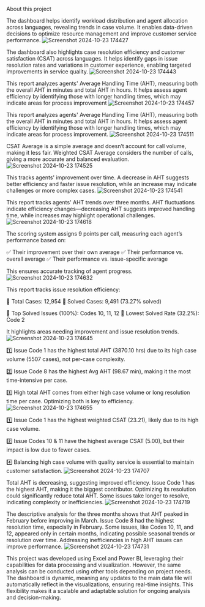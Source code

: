 About this project

The dashboard helps identify workload distribution and agent allocation across languages, revealing trends in case volume.
It enables data-driven decisions to optimize resource management and improve customer service performance.
![Screenshot 2024-10-23 174427](https://github.com/user-attachments/assets/8267f833-0f52-4dbd-871d-81c31b80739c)

The dashboard also highlights case resolution efficiency and customer satisfaction (CSAT) across languages.
It helps identify gaps in issue resolution rates and variations in customer experience, enabling targeted improvements in service quality.
![Screenshot 2024-10-23 174443](https://github.com/user-attachments/assets/507657ac-8e8b-4cf0-8446-7fa6d21cd37f)

This report analyzes agents' Average Handling Time (AHT), measuring both the overall AHT in minutes and total AHT in hours.
It helps assess agent efficiency by identifying those with longer handling times, which may indicate areas for process improvement
![Screenshot 2024-10-23 174457](https://github.com/user-attachments/assets/dec83109-e5ab-4ec1-b50e-fcf6e102a9a0)

This report analyzes agents' Average Handling Time (AHT), measuring both the overall AHT in minutes and total AHT in hours.
It helps assess agent efficiency by identifying those with longer handling times, which may indicate areas for process improvement.
![Screenshot 2024-10-23 174511](https://github.com/user-attachments/assets/a516ad52-cab2-40a3-8d4d-0753a91d06b0)

CSAT Average is a simple average and doesn’t account for call volume, making it less fair.
Weighted CSAT Average considers the number of calls, giving a more accurate and balanced evaluation.
![Screenshot 2024-10-23 174525](https://github.com/user-attachments/assets/2fce998a-4e9f-4372-9432-0af4cd7a74a9)

This tracks agents' improvement over time.
A decrease in AHT suggests better efficiency and faster issue resolution, while an increase may indicate challenges or more complex cases.
![Screenshot 2024-10-23 174541](https://github.com/user-attachments/assets/bac687aa-7201-4a27-9770-eca8f334ff83)

This report tracks agents' AHT trends over three months.
AHT fluctuations indicate efficiency changes—decreasing AHT suggests improved handling time, while increases may highlight operational challenges.
![Screenshot 2024-10-23 174618](https://github.com/user-attachments/assets/a73ad4a5-2c19-4f8b-95b5-305160a921ac)

The scoring system assigns 9 points per call, measuring each agent’s performance based on:

✅ Their improvement over their own average ✅ Their performance vs. overall average ✅ Their performance vs. issue-specific average

This ensures accurate tracking of agent progress.
![Screenshot 2024-10-23 174632](https://github.com/user-attachments/assets/41f01473-43c2-4d7d-8382-7223dde480db)

This report tracks issue resolution efficiency:

📌 Total Cases: 12,954 📌 Solved Cases: 9,491 (73.27% solved)

🔹 Top Solved Issues (100%): Codes 10, 11, 12 🔹 Lowest Solved Rate (32.2%): Code 2

It highlights areas needing improvement and issue resolution trends.
![Screenshot 2024-10-23 174645](https://github.com/user-attachments/assets/cfd73388-c8bc-42e6-a882-889e806d5c20)

1️⃣ Issue Code 1 has the highest total AHT (3870.10 hrs) due to its high case volume (5507 cases), not per-case complexity.

2️⃣ Issue Code 8 has the highest Avg AHT (98.67 min), making it the most time-intensive per case.

3️⃣ High total AHT comes from either high case volume or long resolution time per case. Optimizing both is key to efficiency.
![Screenshot 2024-10-23 174655](https://github.com/user-attachments/assets/fff377a1-ce85-41fb-aa77-e2829006a6dd)

1️⃣ Issue Code 1 has the highest weighted CSAT (23.21), likely due to its high case volume.

2️⃣ Issue Codes 10 & 11 have the highest average CSAT (5.00), but their impact is low due to fewer cases.

4️⃣ Balancing high case volume with quality service is essential to maintain customer satisfaction.
![Screenshot 2024-10-23 174707](https://github.com/user-attachments/assets/fa388c7d-3015-4526-93b5-928b00036bb8)


Total AHT is decreasing, suggesting improved efficiency.
Issue Code 1 has the highest AHT, making it the biggest contributor.
Optimizing its resolution could significantly reduce total AHT.
Some issues take longer to resolve, indicating complexity or inefficiencies.
![Screenshot 2024-10-23 174719](https://github.com/user-attachments/assets/5335ea91-7d46-412a-955a-c9015117c7e2)

The descriptive analysis for the three months shows that AHT peaked in February before improving in March.
Issue Code 8 had the highest resolution time, especially in February.
Some issues, like Codes 10, 11, and 12, appeared only in certain months, indicating possible seasonal trends or resolution over time.
Addressing inefficiencies in high AHT issues can improve performance.
![Screenshot 2024-10-23 174731](https://github.com/user-attachments/assets/e2e8c797-40a6-4934-b5d8-c9c6659c5293)

This project was developed using Excel and Power BI, leveraging their capabilities for data processing and visualization.
However, the same analysis can be conducted using other tools depending on project needs.
The dashboard is dynamic, meaning any updates to the main data file will automatically reflect in the visualizations, ensuring real-time insights.
This flexibility makes it a scalable and adaptable solution for ongoing analysis and decision-making.




